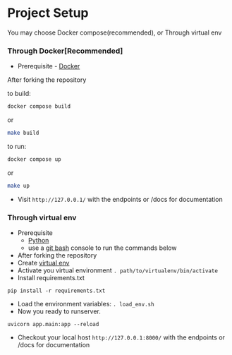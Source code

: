 # Project Setup
You may choose Docker compose(recommended), or Through virtual env 

### Through Docker[Recommended]

- Prerequisite - [Docker](https://docs.docker.com/get-docker/)

After forking the repository

to build:
```bash
docker compose build
```
or
```bash
make build
```

to run:
```bash
docker compose up
```
or
```bash
make up
```

- Visit `http://127.0.0.1/` with the endpoints or /docs for documentation

### Through virtual env

- Prerequisite 
  - [Python](https://www.python.org/downloads/)
  - use a [git bash](https://gitforwindows.org/#bash) console to run the commands below
- After forking the repository
- Create [virtual env](https://docs.python.org/3/library/venv.html)
- Activate you virtual environment `. path/to/virtualenv/bin/activate`
- Install requirements.txt
```
pip install -r requirements.txt
```


- Load the environment variables: `. load_env.sh`
- Now you ready to runserver.
```
uvicorn app.main:app --reload
```
- Checkout your local host `http://127.0.0.1:8000/` with the endpoints or /docs for documentation

